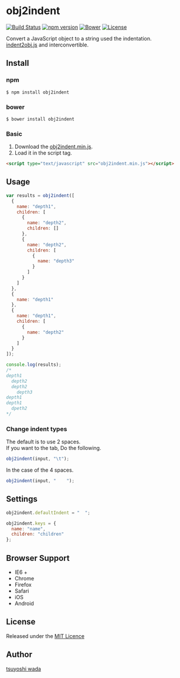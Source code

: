 obj2indent
==========

[![Build Status](http://img.shields.io/travis/tsuyoshiwada/obj2indent.svg?style=flat-square)](https://travis-ci.org/tsuyoshiwada/obj2indent)
[![npm version](https://img.shields.io/npm/v/obj2indent.svg?style=flat-square)](http://badge.fury.io/js/obj2indent)
[![Bower](https://img.shields.io/bower/v/obj2indent.svg?style=flat-square)](http://bower.io/search/?q=obj2indent)
[![License](https://img.shields.io/badge/license-MIT-blue.svg?style=flat-square)](https://raw.githubusercontent.com/tsuyoshiwada/obj2indent/master/LICENSE)


Convert a JavaScript object to a string used the indentation.  
[indent2obj.js](https://github.com/tsuyoshiwada/indent2obj) and interconvertible.


## Install

### npm

```
$ npm install obj2indent
```

### bower

```
$ bower install obj2indent
```

### Basic

1. Download the [obj2indent.min.js](https://raw.githubusercontent.com/tsuyoshiwada/obj2indent/master/obj2indent.min.js).  
2. Load it in the script tag.


```html
<script type="text/javascript" src="obj2indent.min.js"></script>
```



## Usage

```javascript
var results = obj2indent([
  {
    name: "depth1",
    children: [
      {
        name: "depth2",
        children: []
      },
      {
        name: "depth2",
        children: [
          {
            name: "depth3"
          }
        ]
      }
    ]
  },
  {
    name: "depth1"
  },
  {
    name: "depth1",
    children: [
      {
        name: "depth2"
      }
    ]
  }
]);

console.log(results);
/*
depth1
  depth2
  depth2
    depth3
depth1
depth1
  dpeth2
*/
```


### Change indent types

The default is to use 2 spaces.  
If you want to the tab, Do the following.

```javascript
obj2indent(input, "\t");
```

In the case of the 4 spaces.

```javascript
obj2indent(input, "    ");
```


## Settings

```javascript
obj2indent.defaultIndent = "  ";

obj2indent.keys = {
  name: "name",
  children: "children"
};
```



## Browser Support

* IE6 +
* Chrome
* Firefox
* Safari
* iOS
* Android


## License
Released under the [MIT Licence](https://raw.githubusercontent.com/tsuyoshiwada/obj2indent/master/LICENSE)


## Author
[tsuyoshi wada](https://github.com/tsuyoshiwada/)
